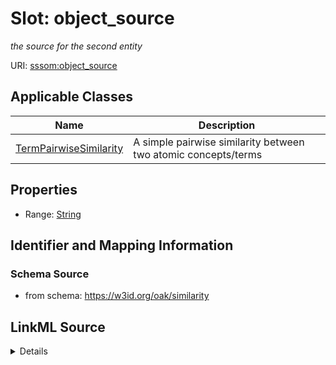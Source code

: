 # Slot: object_source
_the source for the second entity_


URI: [sssom:object_source](http://w3id.org/sssom/object_source)



<!-- no inheritance hierarchy -->




## Applicable Classes

| Name | Description |
| --- | --- |
[TermPairwiseSimilarity](TermPairwiseSimilarity.md) | A simple pairwise similarity between two atomic concepts/terms






## Properties

* Range: [String](String.md)







## Identifier and Mapping Information







### Schema Source


* from schema: https://w3id.org/oak/similarity




## LinkML Source

<details>
```yaml
name: object_source
description: the source for the second entity
from_schema: https://w3id.org/oak/similarity
rank: 1000
slot_uri: sssom:object_source
alias: object_source
domain_of:
- TermPairwiseSimilarity
range: string

```
</details>